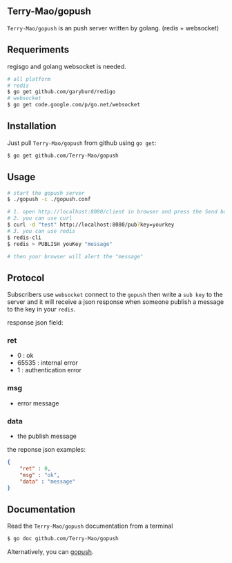## Terry-Mao/gopush

`Terry-Mao/gopush` is an push server written by golang. (redis + websocket)

## Requeriments
regisgo and golang websocket is needed.
```sh
# all platform
# redis
$ go get github.com/garyburd/redigo
# websocket
$ go get code.google.com/p/go.net/websocket 
```

## Installation
Just pull `Terry-Mao/gopush` from github using `go get`:

```sh
$ go get github.com/Terry-Mao/gopush
```

## Usage
```sh
# start the gopush server
$ ./gopush -c ./gopush.conf

# 1. open http://localhost:8080/client in browser and press the Send button
# 2. you can use curl
$ curl -d "test" http://localhost:8080/pub?key=yourkey
# 3. you can use redis 
$ redis-cli 
$ redis > PUBLISH youKey "message"

# then your browser will alert the "message"
```

## Protocol
Subscribers use `websocket` connect to the `gopush` then write a `sub key` to
the server and it will receive a json response when someone publish a message 
to the key in your `redis`.

response json field:
### ret
* 0 : ok
* 65535 : internal error
* 1 : authentication error

### msg
* error message

### data
* the publish message

the reponse json examples:
```json
{
    "ret" : 0,
    "msg" : "ok",
    "data" : "message"
}
```

## Documentation
Read the `Terry-Mao/gopush` documentation from a terminal

```sh
$ go doc github.com/Terry-Mao/gopush
```

Alternatively, you can [gopush](http://go.pkgdoc.org/github.com/Terry-Mao/gopush).
